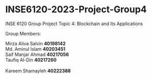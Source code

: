 # INSE6120-2023-Project-Group4

INSE 6120 Group Project Topic 4: Blockchain and Its Applications

Group Members:

Mirza Aliva Salvin	  <b>40198142</b>              
Md. Aminul Islam	    <b>40203451</b> <br>
Saif Manjar Ahmad	    <b>40217056</b>  <br>
Taufiq Al-Din	        <b>40217260</b>  <br>	
Kareem Shamayleh	    <b>40222388</b>  <br>
